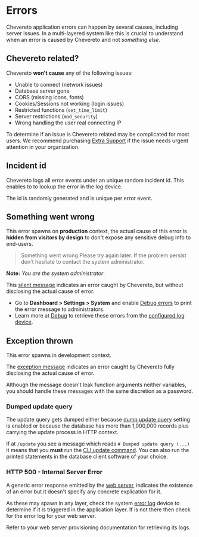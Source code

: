 # Errors

Chevereto application errors can happen by several causes, including server issues. In a multi-layered system like this is crucial to understand when an error is caused by Chevereto and not *something else*.

## Chevereto related?

Chevereto **won't cause** any of the following issues:

* Unable to connect (network issues)
* Database server gone
* CORS (missing icons, fonts)
* Cookies/Sessions not working (login issues)
* Restricted functions (`set_time_limit`)
* Server restrictions (`mod_security`)
* Wrong handling the user real connecting IP

To determine if an issue is Chevereto related may be complicated for most users. We recommend purchasing [Extra Support](https://chevereto.com/panel/support) if the issue needs urgent attention in your organization.

## Incident id

Chevereto logs all error events under an unique random incident id. This enables to to lookup the error in the log device.

The id is randomly generated and is unique per error event.

## Something went wrong

This error spawns on **production** context, the actual cause of this error is **hidden from visitors by design** to don't expose any sensitive debug info to end-users.

> Something went wrong
> Please try again later. If the problem persist don't hesitate to contact the system administrator.

**Note:** *You are the system administrator*.

This [silent message](https://chevere.github.io/throwable-handler/demo/output/html-silent.html) indicates an error caught by Chevereto, but without disclosing the actual cause of error.

* Go to **Dashboard > Settings > System** and enable [Debug errors](https://v4-admin.chevereto.com/settings/system.html#debug-errors) to print the error message to administrators.
* Learn more at [Debug](../../developer/how-to/debug.md) to retrieve these errors from the [configured log device](../configuration/environment.md#error-logging-variables).

## Exception thrown

This error spawns in development context.

The [exception message](https://chevere.github.io/throwable-handler/demo/output/html.html) indicates an error caught by Chevereto fully disclosing the actual cause of error.

Although the message doesn't leak function arguments neither variables, you should handle these messages with the same discretion as a password.

### Dumped update query

The update query gets dumped either because [dump update query](https://v4-admin.chevereto.com/settings/system.html#dump-update-query) setting is enabled or because the database has more than 1,000,000 records plus carrying the update process in HTTP context.

If at `/update` you see a message which reads `# Dumped update query (...)` it means that you **must** run the [CLI update command](cli.md#update). You can also run the printed statements in the database client software of your choice.

### HTTP 500 - Internal Server Error

A generic error response emitted by the [web server](../stack/web-server.md), indicates the existence of an error but it doesn't specify any concrete explication for it.

As these may spawn in any layer, check the system [error log](../../developer/how-to/debug.md#finding-the-logs) device to determine if it is triggered in the application layer. If is not there then check for the error log for your web server.

Refer to your web server provisioning documentation for retrieving its logs.
